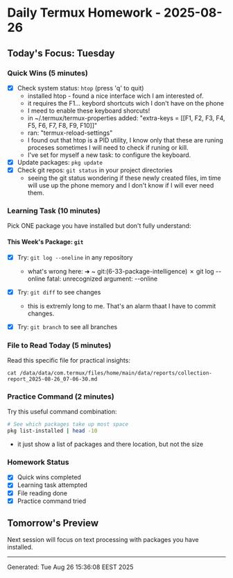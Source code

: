 # Daily Termux Homework - 2025-08-26

## Today's Focus: Tuesday

### Quick Wins (5 minutes)
- [x] Check system status: `htop` (press 'q' to quit)
  - installed htop - found a nice interface wich I am interested of.
  - it requires the F1... keybord shortcuts wich I don't have on the phone
  - I meed to enable these keyboard shorcuts!
  - in ~/.termux/termux-properties added:
  "extra-keys = [[F1, F2, F3, F4, F5, F6, F7, F8, F9, F10]]"
  - ran: "termux-reload-settings"
  - I found out that htop is a PID utility, I know only that these are runing proceses sometimes I will need to check if runing or kill.
  - I've set for myself a new task: to configure the keyboard. 
- [x] Update packages: `pkg update` 
- [x] Check git repos: `git status` in your project directories
  - seeing the git status wondering if these newly created files, im time will use up the phone memory and I don't know if I will ever need them.

### Learning Task (10 minutes)
Pick ONE package you have installed but don't fully understand:

#### This Week's Package: `git`
- [x] Try: `git log --oneline` in any repository
  - what's wrong here:
  ➜  ~ git:(6-33-package-intelligence) ✗ git log --online
fatal: unrecognized argument: --online

- [x] Try: `git diff` to see changes
  - this is extremly long to me. That's an alarm thaat I have to commit changes.
- [x] Try: `git branch` to see all branches

### File to Read Today (5 minutes)
Read this specific file for practical insights:
```
cat /data/data/com.termux/files/home/main/data/reports/collection-report_2025-08-26_07-06-30.md
```

### Practice Command (2 minutes)
Try this useful command combination:
```bash
# See which packages take up most space
pkg list-installed | head -10
```
- it just show a list of packages and there location, but not the size

### Homework Status
- [x] Quick wins completed
- [x] Learning task attempted  
- [x] File reading done
- [x] Practice command tried

## Tomorrow's Preview
Next session will focus on text processing with packages you have installed.

---
Generated: Tue Aug 26 15:36:08 EEST 2025
